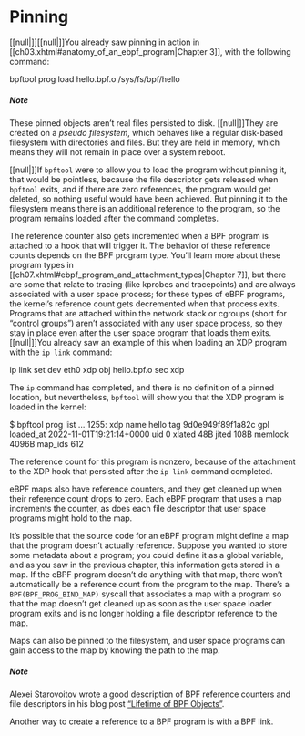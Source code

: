 # Pinning

[[null|]][[null|]]You already saw pinning in action in [[ch03.xhtml#anatomy_of_an_ebpf_program|Chapter 3]], with the following command:

bpftool prog load hello.bpf.o /sys/fs/bpf/hello

##### Note

These pinned objects aren’t real files persisted to disk. [[null|]]They are created on a _pseudo filesystem_, which behaves like a regular disk-based filesystem with directories and files. But they are held in memory, which means they will not remain in place over a system reboot.

[[null|]]If `bpftool` were to allow you to load the program without pinning it, that would be pointless, because the file descriptor gets released when `bpftool` exits, and if there are zero references, the program would get deleted, so nothing useful would have been achieved. But pinning it to the filesystem means there is an additional reference to the program, so the program remains loaded after the command completes.

The reference counter also gets incremented when a BPF program is attached to a hook that will trigger it. The behavior of these reference counts depends on the BPF program type. You’ll learn more about these program types in [[ch07.xhtml#ebpf_program_and_attachment_types|Chapter 7]], but there are some that relate to tracing (like kprobes and tracepoints) and are always associated with a user space process; for these types of eBPF programs, the kernel’s reference count gets decremented when that process exits. Programs that are attached within the network stack or cgroups (short for “control groups”) aren’t associated with any user space process, so they stay in place even after the user space program that loads them exits. [[null|]]You already saw an example of this when loading an XDP program with the `ip link` command:

ip link set dev eth0 xdp obj hello.bpf.o sec xdp

The `ip` command has completed, and there is no definition of a pinned location, but nevertheless, `bpftool` will show you that the XDP program is loaded in the kernel:

$ bpftool prog list
… 
1255: xdp  name hello  tag 9d0e949f89f1a82c  gpl
        loaded\_at 2022-11-01T19:21:14+0000  uid 0
        xlated 48B  jited 108B  memlock 4096B  map\_ids 612

The reference count for this program is nonzero, because of the attachment to the XDP hook that persisted after the `ip link` command completed.

eBPF maps also have reference counters, and they get cleaned up when their reference count drops to zero. Each eBPF program that uses a map increments the counter, as does each file descriptor that user space programs might hold to the map.

It’s possible that the source code for an eBPF program might define a map that the program doesn’t actually reference. Suppose you wanted to store some metadata about a program; you could define it as a global variable, and as you saw in the previous chapter, this information gets stored in a map. If the eBPF program doesn’t do anything with that map, there won’t automatically be a reference count from the program to the map. There’s a `BPF(BPF_PROG_BIND_MAP)` syscall that associates a map with a program so that the map doesn’t get cleaned up as soon as the user space loader program exits and is no longer holding a file descriptor reference to the map.

Maps can also be pinned to the filesystem, and user space programs can gain access to the map by knowing the path to the map.

##### Note

Alexei Starovoitov wrote a good description of BPF reference counters and file descriptors in his blog post [“Lifetime of BPF Objects”](https://oreil.ly/vofxH).

Another way to create a reference to a BPF program is with a BPF link.